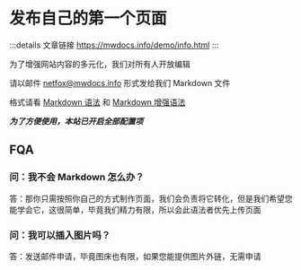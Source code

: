 # 发布自己的第一个页面

:::details 文章链接
https://mwdocs.info/demo/info.html
:::

为了增强网站内容的多元化，我们对所有人开放编辑

请以邮件 netfox@mwdocs.info 形式发给我们 Markdown 文件

格式请看 [Markdown 语法](./cook/index.md) 和 [Markdown 增强语法](./markdown/README.md)

***为了方便使用，本站已开启全部配置项***

## FQA

### 问：我不会 Markdown 怎么办？

答：那你只需按照你自己的方式制作页面，我们会负责将它转化，但是我们希望您能学会它，这很简单，毕竟我们精力有限，所以会此语法者优先上传页面

### 问：我可以插入图片吗？

答：发送邮件申请，毕竟图床也有限，如果您能提供图片外链，无需申请